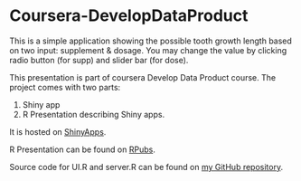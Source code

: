 # Coursera-DevelopDataProduct

This is a simple application showing the possible tooth growth length based on two input: supplement & dosage.
You may change the value by clicking radio button (for supp) and slider bar (for dose).

This presentation is part of coursera Develop Data Product course. The project comes with two parts:

1. Shiny app
2. R Presentation describing Shiny apps.

It is hosted on [ShinyApps](http://www.google.com).

R Presentation can be found on [RPubs](http://www.google.com).

Source code for UI.R and server.R can be found on [my GitHub repository](https://github.com/woeihau/DevDataProduct).
